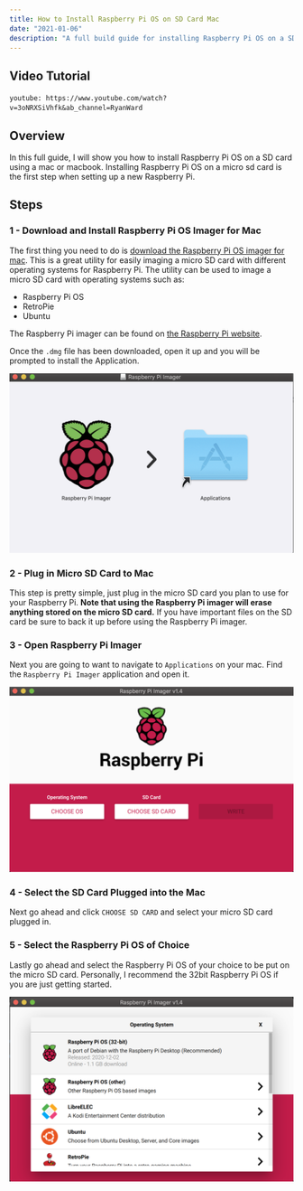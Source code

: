```yaml
---
title: How to Install Raspberry Pi OS on SD Card Mac
date: "2021-01-06"
description: "A full build guide for installing Raspberry Pi OS on a SD card using a mac. This guide will help you get up and running on your raspberry pi in no time."
---
```


## Video Tutorial

`youtube: https://www.youtube.com/watch?v=3oNRXSiVhfk&ab_channel=RyanWard`

## Overview

In this full guide, I will show you how to install Raspberry Pi OS on a SD card using a mac or macbook. Installing Raspberry Pi OS on a micro sd card is the first step when setting up a new Raspberry Pi.

## Steps

### 1 - Download and Install Raspberry Pi OS Imager for Mac

The first thing you need to do is [download the Raspberry Pi OS imager for mac](https://downloads.raspberrypi.org/imager/imager_1.5.dmg). This is a great utility for easily imaging a micro SD card with different operating systems for Raspberry Pi. The utility can be used to image a micro SD card with operating systems such as:

* Raspberry Pi OS
* RetroPie
* Ubuntu

The Raspberry Pi imager can be found on [the Raspberry Pi website](https://www.raspberrypi.org/software/). 

Once the `.dmg` file has been downloaded, open it up and you will be prompted to install the Application.

![Raspberry Pi Imager Installer](./imager_install.png)

### 2 - Plug in Micro SD Card to Mac

This step is pretty simple, just plug in the micro SD card you plan to use for your Raspberry Pi. **Note that using the Raspberry Pi imager will erase anything stored on the micro SD card.** If you have important files on the SD card be sure to back it up before using the Raspberry Pi imager.

### 3 - Open Raspberry Pi Imager

Next you are going to want to navigate to `Applications` on your mac. Find the `Raspberry Pi Imager` application and open it.

![Raspberry Pi Imager](./raspberry_pi_imager.png)

### 4 - Select the SD Card Plugged into the Mac

Next go ahead and click `CHOOSE SD CARD` and select your micro SD card plugged in.

### 5 - Select the Raspberry Pi OS of Choice

Lastly go ahead and select the Raspberry Pi OS of your choice to be put on the micro SD card. Personally, I recommend the 32bit Raspberry Pi OS if you are just getting started. 

![Raspberry Pi Image OS Selector](./os_selection.png)
